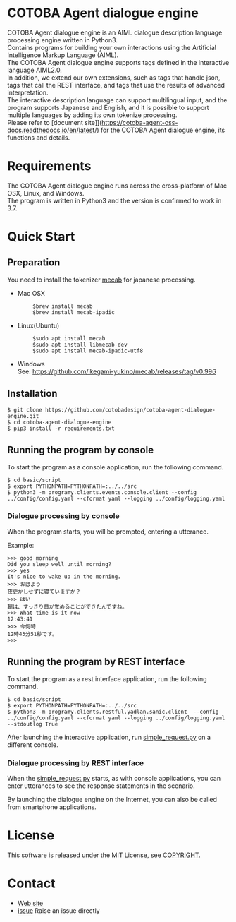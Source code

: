 # COTOBA Agent dialogue engine

COTOBA Agent dialogue engine is an AIML dialogue description language processing engine written in Python3.  
Contains programs for building your own interactions using the Artificial Intelligence Markup Language (AIML).  
The COTOBA Agent dialogue engine supports tags defined in the interactive language AIML2.0.  
In addition, we extend our own extensions, such as tags that handle json, tags that call the REST interface, and tags that use the results of advanced interpretation.  
The interactive description language can support multilingual input, and the program supports Japanese and English, and it is possible to support multiple languages by adding its own tokenize processing.  
Please refer to [document site]](https://cotoba-agent-oss-docs.readthedocs.io/en/latest/) for the COTOBA Agent dialogue engine, its functions and details.  


# Requirements

The COTOBA Agent dialogue engine runs across the cross-platform of Mac OSX, Linux, and Windows.  
The program is written in Python3 and the version is confirmed to work in 3.7.


# Quick Start

## Preparation
You need to install the tokenizer [mecab](https://taku910.github.io/mecab/) for japanese processing.

* Mac OSX
```
        $brew install mecab
        $brew install mecab-ipadic
```

* Linux(Ubuntu)

```
        $sudo apt install mecab
        $sudo apt install libmecab-dev
        $sudo apt install mecab-ipadic-utf8
```

* Windows  
        See: https://github.com/ikegami-yukino/mecab/releases/tag/v0.996


## Installation

```
$ git clone https://github.com/cotobadesign/cotoba-agent-dialogue-engine.git
$ cd cotoba-agent-dialogue-engine
$ pip3 install -r requirements.txt
```

## Running the program by console
To start the program as a console application, run the following command.

```
$ cd basic/script
$ export PYTHONPATH=PYTHONPATH=:../../src 
$ python3 -m programy.clients.events.console.client --config ../config/config.yaml --cformat yaml --logging ../config/logging.yaml
```

### Dialogue processing by console
When the program starts, you will be prompted, entering a utterance.  
  
Example:
``` 
>>> good morning  
Did you sleep well until morning?  
>>> yes  
It's nice to wake up in the morning.  
>>> おはよう  
夜更かしせずに寝ていますか？  
>>> はい  
朝は、すっきり目が覚めることができたんですね。  
>>> What time is it now   
12:43:41  
>>> 今何時  
12時43分51秒です。  
>>>  
```

## Running the program by REST interface
To start the program as a rest interface application, run the following command.

```
$ cd basic/script
$ export PYTHONPATH=PYTHONPATH=:../../src 
$ python3 -m programy.clients.restful.yadlan.sanic.client  --config ../config/config.yaml --cformat yaml --logging ../config/logging.yaml --stdoutlog True

```

After launching the interactive application, run [simple_request.py](https://github.com/cotobadesign/cotoba-agent-dialogue-engine/blob/master/dialogue-engine/basic/script/simple_request.py) on a different console.

### Dialogue processing by REST interface
When the [simple_request.py](https://github.com/cotobadesign/cotoba-agent-dialogue-engine/blob/master/dialogue-engine/basic/script/simple_request.py) starts, as with console applications, you can enter utterances to see the response statements in the scenario.

By launching the dialogue engine on the Internet, you can also be called from smartphone applications.

# License
This software is released under the MIT License, see [COPYRIGHT](https://github.com/cotobadesign/cotoba-agent-dialogue-engine/blob/master/dialogue-engine/COPYRIGHT.txt).

# Contact
* [Web site](https://www.cotoba.net/en/)  
* [issue](https://github.com/cotobadesign/cotoba-agent-dialogue-engine/issues) Raise an issue directly  
